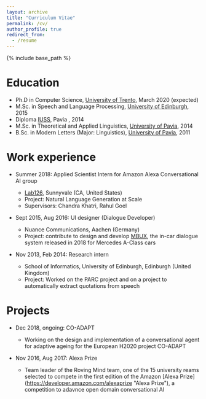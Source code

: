 ```yaml
---
layout: archive
title: "Curriculum Vitae"
permalink: /cv/
author_profile: true
redirect_from:
  - /resume
---
```


{% include base_path %}

Education
======
* Ph.D in Computer Science, [University of Trento](https://www.disi.unitn.it/, "DISI UNITN"), March 2020 (expected)
* M.Sc. in Speech and Language Processing, [University of Edinburgh](https://www.ed.ac.uk/ "University of Edinburgh"), 2015
* Diploma [IUSS](http://www.iusspavia.it/university-school-for-advanced-studies "IUSS"), Pavia , 2014
* M.Sc. in Theoretical and Applied Linguistics, [University of Pavia](http://wcm-3.unipv.it/site/en/home.html), 2014
* B.Sc. in Modern Letters (Major: Linguistics), [University of Pavia](http://wcm-3.unipv.it/site/en/home.html), 2011

Work experience
======
* Summer 2018: Applied Scientist Intern for Amazon Alexa Conversational AI group
  * [Lab126](https://www.amazon.jobs/en-gb/teams/lab126 "Lab126"), Sunnyvale (CA, United States)
  * Project: Natural Language Generation at Scale
  * Supervisors: Chandra Khatri, Rahul Goel

* Sept 2015, Aug 2016: UI designer (Dialogue Developer)
  * Nuance Communications, Aachen (Germany)
  * Project: contribute to design and develop [MBUX](https://www.mercedes-benz.com/en/mercedes-benz/innovation/mbux-mercedes-benz-user-experience-revolution-in-the-cockpit/ "MBUX"), the in-car dialogue system released in 2018 for Mercedes A-Class cars
  
* Nov 2013, Feb 2014: Research intern 
  * School of Informatics, University of Edinburgh, Edinburgh (United Kingdom)
  * Project: Worked on the PARC project and on a project to automatically extract quotations from speech
  
Projects
======
* Dec 2018, ongoing: CO-ADAPT
  * Working on the design and implementation of a conversational agent for adaptive ageing for the European H2020 project CO-ADAPT

* Nov 2016, Aug 2017: Alexa Prize
  * Team leader of the Roving Mind team, one of the 15 university reams selected to compete in the first edition of the Amazon [Alexa Prize] (https://developer.amazon.com/alexaprize "Alexa Prize"), a competition to adavnce open domain conversational AI 
  

